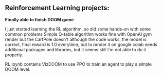 ## Reinforcement Learning projects:
**Finally able to finish DOOM game**

I just started learning the RL algorithm, so did some hands-on with some common problems
Simple Q-table algorithm works fine with OpenAI gym render but the CartPole doesn't although the code works, the model is correct, final reward is 1.0 everytime, but to render it on google colab needs additional packages and libraries, but it seems still I'm not able to do it properly.

RL.ipynb contains VizDOOM to use PPO to train an agent to play a simple DOOM level.
